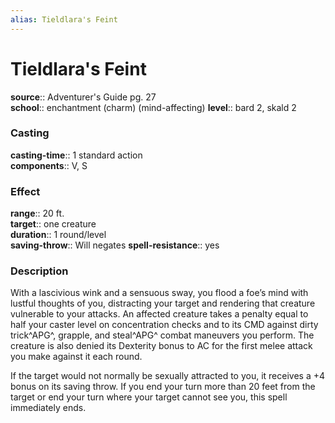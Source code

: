 ```yaml
---
alias: Tieldlara's Feint
---
```


# Tieldlara's Feint 

**source**:: Adventurer's Guide pg. 27  
**school**:: enchantment (charm) (mind-affecting)
**level**:: bard 2, skald 2

### Casting 

**casting-time**:: 1 standard action  
**components**:: V, S

### Effect 

**range**:: 20 ft.  
**target**:: one creature  
**duration**:: 1 round/level  
**saving-throw**:: Will negates
**spell-resistance**:: yes

### Description 

With a lascivious wink and a sensuous sway, you flood a foe’s mind with lustful thoughts of you, distracting your target and rendering that creature vulnerable to your attacks. An affected creature takes a penalty equal to half your caster level on concentration checks and to its CMD against dirty trick^APG^, grapple, and steal^APG^ combat maneuvers you perform. The creature is also denied its Dexterity bonus to AC for the first melee attack you make against it each round.  
  
If the target would not normally be sexually attracted to you, it receives a +4 bonus on its saving throw. If you end your turn more than 20 feet from the target or end your turn where your target cannot see you, this spell immediately ends.
